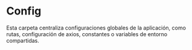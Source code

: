 # Config

Esta carpeta centraliza configuraciones globales de la aplicación, como rutas, configuración de axios, constantes o variables de entorno compartidas.
